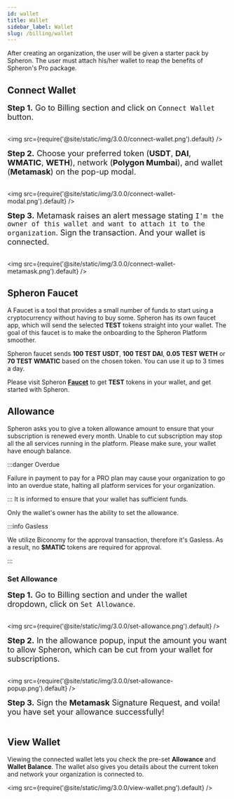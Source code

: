 ```yaml
---
id: wallet
title: Wallet
sidebar_label: Wallet
slug: /billing/wallet
---
```


After creating an organization, the user will be given a starter pack by Spheron. The user must attach his/her wallet to reap the benefits of Spheron's Pro package.

## Connect Wallet

<font size="4"> <b>Step 1.</b> Go to Billing section and click on <code>Connect Wallet</code> button. </font> <br/><br/>

<img src={require('@site/static/img/3.0.0/connect-wallet.png').default} />

<font size="4"> <b>Step 2.</b> Choose your preferred token (<b>USDT</b>, <b>DAI</b>, <b>WMATIC</b>, <b>WETH</b>), network (<b>Polygon Mumbai</b>), and wallet (<b>Metamask</b>) on the pop-up modal.</font> <br/><br/>

<img src={require('@site/static/img/3.0.0/connect-wallet-modal.png').default} />

<font size="4"> <b>Step 3.</b> Metamask raises an alert message stating <code>I'm the owner of this wallet and want to attach it to the organization</code>. Sign the transaction. And your wallet is connected. </font> <br/><br/>

<img src={require('@site/static/img/3.0.0/connect-wallet-metamask.png').default} />

## Spheron Faucet

A Faucet is a tool that provides a small number of funds to start using a cryptocurrency without having to buy some. Spheron has its own faucet app, which will send the selected **TEST** tokens straight into your wallet. The goal of this faucet is to make the onboarding to the Spheron Platform smoother.

Spheron faucet sends **100 TEST USDT**, **100 TEST DAI**, **0.05 TEST WETH** or **70 TEST WMATIC** based on the chosen token. You can use it up to 3 times a day.

Please visit Spheron [**Faucet**](https://faucet.spheron.network/) to get **TEST** tokens in your wallet, and get started with Spheron.

## Allowance

Spheron asks you to give a token allowance amount to ensure that your subscription is renewed every month. Unable to cut subscription may stop all the all services running in the platform. Please make sure, your wallet have enough balance.

:::danger Overdue

Failure in payment to pay for a PRO plan may cause your organization to go into an overdue state, halting all platform services for your organization.

:::
It is informed to ensure that your wallet has sufficient funds.

Only the wallet's owner has the ability to set the allowance.

:::info Gasless

We utilize Biconomy for the approval transaction, therefore it's Gasless. As a result, no <b>$MATIC</b> tokens are required for approval.

:::

### Set Allowance

<font size="4"> <b>Step 1.</b> Go to Billing section and under the wallet dropdown, click on <code>Set Allowance</code>. </font> <br/><br/>

<img src={require('@site/static/img/3.0.0/set-allowance.png').default} />

<font size="4"> <b>Step 2.</b> In the allowance popup, input the amount you want to allow Spheron, which can be cut from your wallet for subscriptions. </font> <br/><br/>

<img src={require('@site/static/img/3.0.0/set-allowance-popup.png').default} />

<font size="4"> <b>Step 3.</b> Sign the <b>Metamask</b> Signature Request, and voila! you have set your allowance successfully!</font> <br/><br/>

## View Wallet

Viewing the connected wallet lets you check the pre-set <b>Allowance</b> and <b>Wallet Balance</b>. The wallet also gives you details about the current token and network your organization is connected to.

<img src={require('@site/static/img/3.0.0/view-wallet.png').default} />
